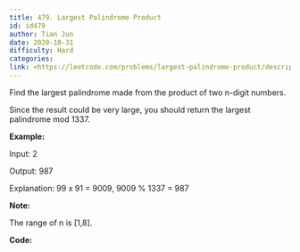 ```yaml
---
title: 479. Largest Palindrome Product
id: id479
author: Tian Jun
date: 2020-10-31
difficulty: Hard
categories: 
link: <https://leetcode.com/problems/largest-palindrome-product/description/>
---
```


Find the largest palindrome made from the product of two n-digit numbers.

Since the result could be very large, you should return the largest palindrome
mod 1337.



**Example:**

Input: 2

Output: 987

Explanation: 99 x 91 = 9009, 9009 % 1337 = 987



**Note:**

The range of n is [1,8].


**Code:**
